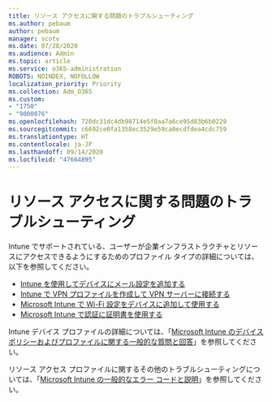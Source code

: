 ```yaml
---
title: リソース アクセスに関する問題のトラブルシューティング
ms.author: pebaum
author: pebaum
manager: scotv
ms.date: 07/28/2020
ms.audience: Admin
ms.topic: article
ms.service: o365-administration
ROBOTS: NOINDEX, NOFOLLOW
localization_priority: Priority
ms.collection: Adm_O365
ms.custom:
- "1750"
- "9000076"
ms.openlocfilehash: 720dc31dc4db98714e5f8aa7a6ce95d83b6b0229
ms.sourcegitcommit: c6692ce0fa1358ec3529e59ca0ecdfdea4cdc759
ms.translationtype: HT
ms.contentlocale: ja-JP
ms.lasthandoff: 09/14/2020
ms.locfileid: "47664895"
---
```

# <a name="troubleshoot-resource-access-issues"></a>リソース アクセスに関する問題のトラブルシューティング

Intune でサポートされている、ユーザーが企業インフラストラクチャとリソースにアクセスできるようにするためのプロファイル タイプの詳細については、以下を参照してください。

- [Intune を使用してデバイスにメール設定を追加する](https://docs.microsoft.com/intune/email-settings-configure)
- [Intune で VPN プロファイルを作成して VPN サーバーに接続する](https://docs.microsoft.com/intune/vpn-settings-configure)
- [Microsoft Intune で Wi-Fi 設定をデバイスに追加して使用する](https://docs.microsoft.com/intune/wi-fi-settings-configure)
- [Microsoft Intune で認証に証明書を使用する](https://docs.microsoft.com/intune/certificates-configure)

Intune デバイス プロファイルの詳細については、「[Microsoft Intune のデバイス ポリシーおよびプロファイルに関する一般的な質問と回答](https://docs.microsoft.com/intune/device-profile-troubleshoot)」を参照してください。

リソース アクセス プロファイルに関するその他のトラブルシューティングについては、「[Microsoft Intune の一般的なエラー コードと説明](https://docs.microsoft.com/intune/troubleshoot-company-resource-access-problems)」を参照してください。